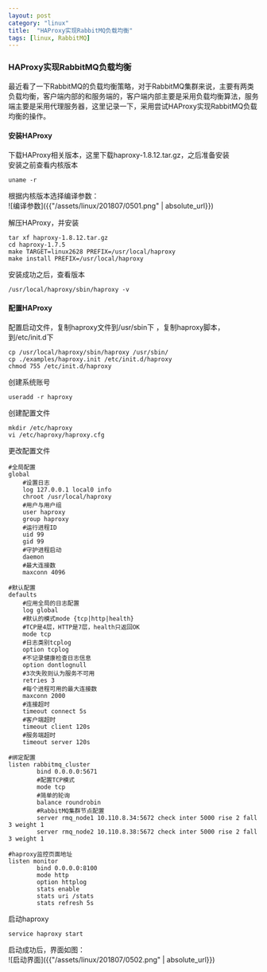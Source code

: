 ```yaml
---
layout: post
category: "linux"
title:  "HAProxy实现RabbitMQ负载均衡"
tags: [linux, RabbitMQ]
---
```


### HAProxy实现RabbitMQ负载均衡

最近看了一下RabbitMQ的负载均衡策略，对于RabbitMQ集群来说，主要有两类负载均衡，客户端内部的和服务端的，客户端内部主要是采用负载均衡算法，服务端主要是采用代理服务器，这里记录一下，采用尝试HAProxy实现RabbitMQ负载均衡的操作。

#### 安装HAProxy

下载HAProxy相关版本，这里下载haproxy-1.8.12.tar.gz，之后准备安装  
安装之前查看内核版本

	uname -r

根据内核版本选择编译参数：  
![编译参数]({{"/assets/linux/201807/0501.png" | absolute_url}})

解压HAProxy，并安装        

	tar xf haproxy-1.8.12.tar.gz
	cd haproxy-1.7.5
	make TARGET=linux2628 PREFIX=/usr/local/haproxy
	make install PREFIX=/usr/local/haproxy


安装成功之后，查看版本  

	/usr/local/haproxy/sbin/haproxy -v


#### 配置HAProxy

配置启动文件，复制haproxy文件到/usr/sbin下 ，复制haproxy脚本，到/etc/init.d下  

	cp /usr/local/haproxy/sbin/haproxy /usr/sbin/
	cp ./examples/haproxy.init /etc/init.d/haproxy
	chmod 755 /etc/init.d/haproxy

创建系统账号  

	useradd -r haproxy

创建配置文件  

	mkdir /etc/haproxy
	vi /etc/haproxy/haproxy.cfg

更改配置文件   

	#全局配置
	global
		#设置日志
	    log 127.0.0.1 local0 info
	    chroot /usr/local/haproxy
	    #用户与用户组
	    user haproxy
	    group haproxy
	    #运行进程ID
	    uid 99
	    gid 99
	    #守护进程启动
	    daemon
	    #最大连接数
	    maxconn 4096
	
	#默认配置
	defaults
	    #应用全局的日志配置
	    log global
	    #默认的模式mode {tcp|http|health}
	    #TCP是4层，HTTP是7层，health只返回OK
	    mode tcp
	    #日志类别tcplog
	    option tcplog
	    #不记录健康检查日志信息
	    option dontlognull
	    #3次失败则认为服务不可用
	    retries 3
	    #每个进程可用的最大连接数
	    maxconn 2000
	    #连接超时
	    timeout connect 5s
	    #客户端超时
	    timeout client 120s
	    #服务端超时
	    timeout server 120s
	
	#绑定配置
	listen rabbitmq_cluster 
	        bind 0.0.0.0:5671
	        #配置TCP模式
	        mode tcp
	        #简单的轮询
	        balance roundrobin
	        #RabbitMQ集群节点配置
	        server rmq_node1 10.110.8.34:5672 check inter 5000 rise 2 fall 3 weight 1
	        server rmq_node2 10.110.8.38:5672 check inter 5000 rise 2 fall 3 weight 1
	
	#haproxy监控页面地址
	listen monitor 
	        bind 0.0.0.0:8100
	        mode http
	        option httplog
	        stats enable
	        stats uri /stats
	        stats refresh 5s


启动haproxy  

	service haproxy start

启动成功后，界面如图：  
![启动界面]({{"/assets/linux/201807/0502.png" | absolute_url}})
